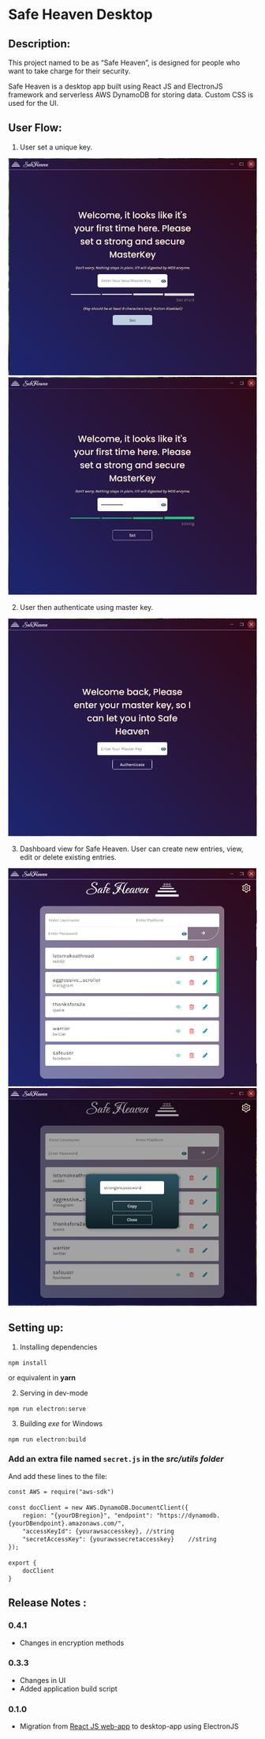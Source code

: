 # Safe Heaven Desktop

## Description:

This project named to be as “Safe Heaven”, is designed for people who want to take charge for their security. 

Safe Heaven is a desktop app built using React JS and ElectronJS framework and serverless AWS DynamoDB for storing data.
Custom CSS is used for the UI.

## User Flow: 
1. User set a unique key.

![set key page](https://github.com/sudolmin/safehaven-desktop/blob/master/shsnap/setkeypage.PNG?raw=true)
![user sets key](https://github.com/sudolmin/safehaven-desktop/blob/master/shsnap/setkeypage2.PNG?raw=true)

2. User then authenticate using master key.

![user sets key](https://github.com/sudolmin/safehaven-desktop/blob/master/shsnap/authenticate.PNG?raw=true)

3. Dashboard view for Safe Heaven. User can create new entries, view, edit or delete existing entries.

![user sets key](https://github.com/sudolmin/safehaven-desktop/blob/master/shsnap/dashboard.PNG?raw=true)
![user sets key](https://github.com/sudolmin/safehaven-desktop/blob/master/shsnap/showpwd.PNG?raw=true)

## Setting up:

1. Installing dependencies

`npm install`

or equivalent in **yarn**

2. Serving in dev-mode 

`npm run electron:serve`

3. Building *exe* for Windows

`npm run electron:build`

### Add an extra file named `secret.js` in the *src/utils folder*
And add these lines to the file:
```
const AWS = require("aws-sdk")

const docClient = new AWS.DynamoDB.DocumentClient({
    region: "{yourDBregion}", "endpoint": "https://dynamodb.{yourDBendpoint}.amazonaws.com/",
    "accessKeyId": {yourawsaccesskey}, //string
    "secretAccessKey": {yourawssecretaccesskey}    //string
});

export {
    docClient
}
```

## Release Notes :

### 0.4.1
* Changes in encryption methods

### 0.3.3
* Changes in UI 
* Added application build script

### 0.1.0
* Migration from [React JS web-app](https://github.com/sudolmin/SafeHeaven-React) to desktop-app using ElectronJS
